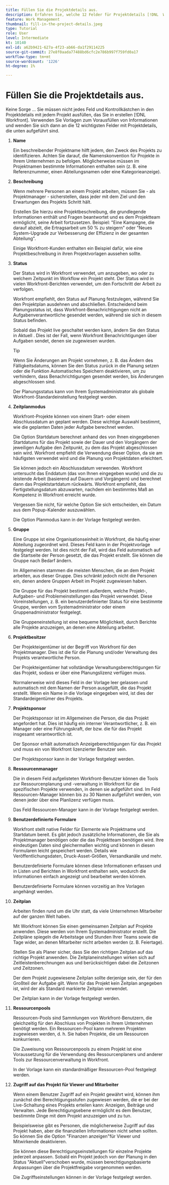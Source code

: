 ```yaml
---
title: Füllen Sie die Projektdetails aus.
description: Erfahren Sie, welche 12 Felder für Projektdetails [!DNL  Workfront] empfiehlt, beim Erstellen eines Projekts auszufüllen.
feature: Work Management
thumbnail: fill-in-the-project-details.jpeg
type: Tutorial
role: User
level: Intermediate
kt: 10140
exl-id: a62b9421-627a-4f23-ab66-da1f29114225
source-git-commit: 27e8f0aada77488bd6cfc2e786b997f759fd0a17
workflow-type: tm+mt
source-wordcount: '1226'
ht-degree: 1%

---
```


# Füllen Sie die Projektdetails aus.

Keine Sorge ... Sie müssen nicht jedes Feld und Kontrollkästchen in den Projektdetails mit jedem Projekt ausfüllen, das Sie in erstellen [!DNL  Workfront]. Verwenden Sie Vorlagen zum Vorausfüllen von Informationen und wenden Sie sich dann an die 12 wichtigsten Felder mit Projektdetails, die unten aufgeführt sind.

1. **Name**

   Ein beschreibender Projektname hilft jedem, den Zweck des Projekts zu identifizieren. Achten Sie darauf, die Namenskonvention für Projekte in Ihrem Unternehmen zu befolgen. Möglicherweise müssen im Projektnamen bestimmte Informationen enthalten sein (z. B. eine Referenznummer, einen Abteilungsnamen oder eine Kategorieanzeige).

1. **Beschreibung**

   Wenn mehrere Personen an einem Projekt arbeiten, müssen Sie - als Projektmanager - sicherstellen, dass jeder mit dem Ziel und den Erwartungen des Projekts Schritt hält.

   Erstellen Sie hierzu eine Projektbeschreibung, die grundlegende Informationen enthält und Fragen beantwortet und es dem Projektteam ermöglicht, seine Arbeit fortzusetzen. Beispiel: &quot;Eine Kampagne, die darauf abzielt, die Ertragsarbeit um 50 % zu steigern&quot; oder &quot;Neues System-Upgrade zur Verbesserung der Effizienz in der gesamten Abteilung&quot;.

   Einige Workfront-Kunden enthalten ein Beispiel dafür, wie eine Projektbeschreibung in ihren Projektvorlagen aussehen sollte.

1. **Status**

   Der Status wird in Workfront verwendet, um anzugeben, wo oder zu welchem Zeitpunkt im Workflow ein Projekt steht. Der Status wird in vielen Workfront-Berichten verwendet, um den Fortschritt der Arbeit zu verfolgen.

   Workfront empfiehlt, den Status auf Planung festzulegen, während Sie den Projektplan ausdehnen und abschließen. Entscheidend beim Planungsstatus ist, dass Workfront-Benachrichtigungen nicht an Aufgabenverantwortliche gesendet werden, während sie sich in diesem Status befinden.

   Sobald das Projekt live geschaltet werden kann, ändern Sie den Status in Aktuell . Dies ist der Fall, wenn Workfront Benachrichtigungen über Aufgaben sendet, denen sie zugewiesen wurden.

   >[!TIP]
   >
   >  Wenn Sie Änderungen am Projekt vornehmen, z. B. das Ändern des Fälligkeitsdatums, können Sie den Status zurück in die Planung setzen oder die Funktion Automatisches Speichern deaktivieren, um zu verhindern, dass Benachrichtigungen gesendet werden, bis Änderungen abgeschlossen sind.

   Der Planungsstatus kann von Ihrem Systemadministrator als globale Workfront-Standardeinstellung festgelegt werden.

1. **Zeitplanmodus**

   Workfront-Projekte können von einem Start- oder einem Abschlussdatum an geplant werden. Diese wichtige Auswahl bestimmt, wie die geplanten Daten jeder Aufgabe berechnet werden.

   Die Option Startdatum berechnet anhand des von Ihnen eingegebenen Startdatums für das Projekt sowie der Dauer und den Vorgängern der jeweiligen Aufgabe den Zeitpunkt, zu dem das Projekt abgeschlossen sein wird. Workfront empfiehlt die Verwendung dieser Option, da sie am häufigsten verwendet wird und die Planung von Projektdaten erleichtert.

   Sie können jedoch ein Abschlussdatum verwenden. Workfront untersucht das Enddatum (das von Ihnen eingegeben wurde) und die zu leistende Arbeit (basierend auf Dauern und Vorgängern) und berechnet dann das Projektstartdatum rückwärts. Workfront empfiehlt, das Fertigstellungsdatum abzuwarten, nachdem ein bestimmtes Maß an Kompetenz in Workfront erreicht wurde.

   Vergessen Sie nicht, für welche Option Sie sich entscheiden, ein Datum aus dem Popup-Kalender auszuwählen.

   Die Option Planmodus kann in der Vorlage festgelegt werden.

1. **Gruppe**

   Eine Gruppe ist eine Organisationseinheit in Workfront, die häufig einer Abteilung zugeordnet wird. Dieses Feld kann in der Projektvorlage festgelegt werden. Ist dies nicht der Fall, wird das Feld automatisch auf die Startseite der Person gesetzt, die das Projekt erstellt. Sie können die Gruppe nach Bedarf ändern.

   Im Allgemeinen stammen die meisten Menschen, die an dem Projekt arbeiten, aus dieser Gruppe. Dies schränkt jedoch nicht die Personen ein, denen andere Gruppen Arbeit im Projekt zugewiesen haben.

   Die Gruppe für das Projekt bestimmt außerdem, welche Projekt-, Aufgaben- und Problemeinstellungen das Projekt verwendet. Diese Voreinstellungen, z. B. ein benutzerdefinierter Status für eine bestimmte Gruppe, werden vom Systemadministrator oder einem Gruppenadministrator festgelegt.

   Die Gruppeneinstellung ist eine bequeme Möglichkeit, durch Berichte alle Projekte anzuzeigen, an denen eine Abteilung arbeitet.

1. **Projektbesitzer**

   Der Projekteigentümer ist der Begriff von Workfront für den Projektmanager. Dies ist die für die Planung und/oder Verwaltung des Projekts verantwortliche Person.

   Der Projekteigentümer hat vollständige Verwaltungsberechtigungen für das Projekt, sodass er über eine Planungslizenz verfügen muss.

   Normalerweise wird dieses Feld in der Vorlage leer gelassen und automatisch mit dem Namen der Person ausgefüllt, die das Projekt erstellt. Wenn ein Name in die Vorlage eingegeben wird, ist dies der Standardeigentümer des Projekts.

1. **Projektsponsor**

   Der Projektsponsor ist im Allgemeinen die Person, die das Projekt angefordert hat. Dies ist häufig ein interner Verantwortlicher, z. B. ein Manager oder eine Führungskraft, der bzw. die für das Projekt insgesamt verantwortlich ist.

   Der Sponsor erhält automatisch Anzeigeberechtigungen für das Projekt und muss ein von Workfront lizenzierter Benutzer sein.

   Der Projektsponsor kann in der Vorlage festgelegt werden.

1. **Ressourcenmanager**

   Die in diesem Feld aufgelisteten Workfront-Benutzer können die Tools zur Ressourcenplanung und -verwaltung in Workfront für die spezifischen Projekte verwenden, in denen sie aufgeführt sind. Im Feld Ressourcen-Manager können bis zu 30 Namen aufgeführt werden, von denen jeder über eine Planlizenz verfügen muss.

   Das Feld Ressourcen-Manager kann in der Vorlage festgelegt werden.

1. **Benutzerdefinierte Formulare**

   Workfront stellt native Felder für Elemente wie Projektname und Startdatum bereit. Es gibt jedoch zusätzliche Informationen, die Sie als Projektmanager benötigen oder die das Projektteam benötigen wird. Ihre eindeutigen Daten sind gleichermaßen wichtig und können in diesen Formularen leicht gespeichert werden. Details wie Veröffentlichungsdaten, Druck-Asset-Größen, Versandkanäle und mehr.

   Benutzerdefinierte Formulare können diese Informationen erfassen und in Listen und Berichten in Workfront enthalten sein, wodurch die Informationen einfach angezeigt und bearbeitet werden können.

   Benutzerdefinierte Formulare können vorzeitig an Ihre Vorlagen angehängt werden.

1. **Zeitplan**

   Arbeiten finden rund um die Uhr statt, da viele Unternehmen Mitarbeiter auf der ganzen Welt haben.

   Mit Workfront können Sie einen gemeinsamen Zeitplan auf Projekte anwenden. Diese werden von Ihrem Systemadministrator erstellt. Die Zeitpläne spiegeln die Arbeitstage und Stunden Ihrer Teams sowie die Tage wider, an denen Mitarbeiter nicht arbeiten werden (z. B. Feiertage).

   Stellen Sie als Planer sicher, dass Sie den richtigen Zeitplan auf das richtige Projekt anwenden. Die Zeitplaneinstellungen wirken sich auf Zeitleistenberechnungen aus und berücksichtigen dabei die Zeitzonen und Zeitzonen.

   Der dem Projekt zugewiesene Zeitplan sollte derjenige sein, der für den Großteil der Aufgabe gilt. Wenn für das Projekt kein Zeitplan angegeben ist, wird der als Standard markierte Zeitplan verwendet.

   Der Zeitplan kann in der Vorlage festgelegt werden.

1. **Ressourcenpools**

   Ressourcen-Pools sind Sammlungen von Workfront-Benutzern, die gleichzeitig für den Abschluss von Projekten in Ihrem Unternehmen benötigt werden. Ein Ressourcen-Pool kann mehreren Projekten zugewiesen werden, d. h. Sie haben Projekte, die um Ressourcen konkurrieren.

   Die Zuweisung von Ressourcenpools zu einem Projekt ist eine Voraussetzung für die Verwendung des Ressourcenplaners und anderer Tools zur Ressourcenverwaltung in Workfront.

   In der Vorlage kann ein standardmäßiger Ressourcen-Pool festgelegt werden.

1. **Zugriff auf das Projekt für Viewer und Mitarbeiter**

   Wenn einem Benutzer Zugriff auf ein Projekt gewährt wird, können ihm zunächst drei Berechtigungsstufen zugewiesen werden, die er bei der Live-Schaltung eines Projekts erteilen kann: Anzeigen, Beiträge und Verwalten. Jede Berechtigungsebene ermöglicht es dem Benutzer, bestimmte Dinge mit dem Projekt anzuzeigen und zu tun.

   Beispielsweise gibt es Personen, die möglicherweise Zugriff auf das Projekt haben, aber die finanziellen Informationen nicht sehen sollten. So können Sie die Option &quot;Finanzen anzeigen&quot;für Viewer und Mitwirkende deaktivieren.

   Sie können diese Berechtigungseinstellungen für einzelne Projekte jederzeit anpassen. Sobald ein Projekt jedoch von der Planung in den Status &quot;Aktuell&quot;verschoben wurde, müssen berechtigungsbasierte Anpassungen über die Projektfreigabe vorgenommen werden.

   Die Zugriffseinstellungen können in der Vorlage festgelegt werden.

